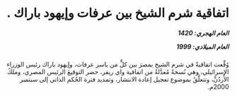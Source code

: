 <h1 dir="rtl">اتفاقية شرم الشيخ بين عرفات وإيهود باراك .</h1>

<h5 dir="rtl">العام الهجري:  1420

العام الميلادي: 1999

</h5>

<p dir="rtl">وُقِّعت اتفاقيةٌ في شرم الشيخ بمصرَ بين كلٍّ من ياسر عرفات، وإيهود باراك رئيس الوزراء الإسرائيلي، وهي نُسخةٌ مُعدَّلةٌ من اتفاقية واي ريفر، حضر التوقيعَ الرئيس المصري، وملكُ الأُردُنِّ، وتتعلَّقُ بموضوع تعجيل إعادة الانتشار، وتمديد فترة الحُكم الذاتي إلى سبتمبر 2000م.</p></br>
